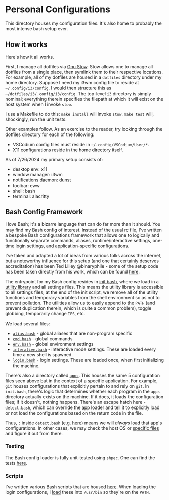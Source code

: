 # Personal Configurations

This directory houses my configuration files. It's also home to probably the most intense bash setup ever.

## How it works
Here's how it all works.

First, I manage all dotfiles via [Gnu Stow](https://www.gnu.org/software/stow/). Stow allows one to manage all dotfiles from a single place, then symlink them to their respective locations. For example, all of my dotfiles are housed in a `dotfiles` directory under my home directory. Suppose I need my i3wm config file to reside at `~/.config/i3/config`. I would then structure this as `~/dotfiles/i3/.config/i3/config`. The top-level `i3` directory is simply nominal; everything therein specifies the filepath at which it will exist on the host system when I invoke `stow`.

I use a Makefile to do this: `make install` will invoke `stow`. `make test` will, shockingly, run the unit tests.

Other examples follow. As an exercise to the reader, try looking through the dotfiles directory for each of the following:
* VSCodium config files must reside in `~/.config/VSCodium/User/*`.
* X11 configurations reside in the home directory itself.

As of 7/26/2024 my primary setup consists of:
* desktop env: x11
* window manager: i3wm
* notifications daemon: dunst
* toolbar: eww
* shell: bash
* terminal: alacritty

## Bash Config Framework

I love Bash; it's a bizarre language that can do far more than it should. You may find my Bash config of interest. Instead of the usual rc file, I've written a bespoke Bash configurations framework that allows one to logically and functionally separate commands, aliases, runtime/interactive settings, one-time login settings, and application-specific configurations.

I've taken and adapted a lot of ideas from various folks across the internet, but a noteworthy influence for this setup (and one that certainly deserves accreditation) has been Ted Lilley @binaryphile - some of the setup code has been taken directly from his work, which can be found [here](https://github.com/binaryphile/init.bash).

The entrypoint for my Bash config resides in [init.bash](bash/.config/bash/init.bash), where we load in a [utility library](bash/.config/bash/lib/support.bash) and all settings files. This means the utility library is accessible to all settings files; at the end of the init script, we remove all of the utility functions and temporary variables from the shell environment so as not to prevent pollution. The utilities allow us to easily append to the `PATH` (and prevent duplication therein, which is quite a common problem), toggle globbing, temporarily change `IFS`, etc.

We load several files:
* [`alias.bash`](bash/.config/bash/settings/alias.bash) - global aliases that are non-program specific
* [`cmd.bash`](bash/.config/bash/settings/cmd.bash) - global commands
* [`env.bash`](bash/.config/bash/settings/env.bash) - global environment settings
* [`interative.bash`](bash/.config/bash/settings/interative.bash) - interactive mode settings. These are loaded every time a new shell is spawned.
* [`login.bash`](bash/.config/bash/settings/login.bash) - login settings. These are loaded once, when first initializing the machine.

There's also a directory called [`apps`](bash/.config/bash/apps). This houses the same 5 configuration files seen above but in the context of a specific application. For example, `git` houses configurations that explicitly pertain to and rely on `git`. In `init.bash`, there's logic that determines whether each program in the `apps` directory actually exists on the machine. If it does, it loads the configuration files; if it doesn't, nothing happens. There's an escape hatch here - `detect.bash`, which can override the app loader and tell it to explicitly load or not load the configurations based on the return code in the file.

Thus, `:` inside `detect.bash` (e.g. [here](bash/.config/bash/apps/rust/detect.bash)) means we will *always* load that app's configurations. In other cases, we may check the host OS or [specific files](bash/.config/bash/apps/go/detect.bash) and figure it out from there.

### Testing

The Bash config loader is fully unit-tested using `shpec`. One can find the tests [here](bash/t).

### Scripts

I've written various Bash scripts that are housed [here](bash/.config/bash/scripts). When loading the login configurations, I [load](bash/.config/bash/settings/login.bash#L3) these into `/usr/bin` so they're on the `PATH`.

